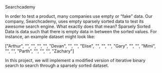 Searchcademy

In order to test a product, many companies use empty or “fake” data. Our company, Searchcademy, uses empty sparsely sorted data to test its awesome search engine. What exactly does that mean? Sparsely Sorted Data is data such that there is empty data in between the sorted values. For instance, an example dataset might look like:

["Arthur", "", "", "", "", "Devan", "", "", "Elise", "", "", "", "Gary", "", "", "Mimi", "", "", "Parth", "", "", "", "Zachary"]


In this project, we will implement a modified version of iterative binary search to search through a sparsely sorted dataset.